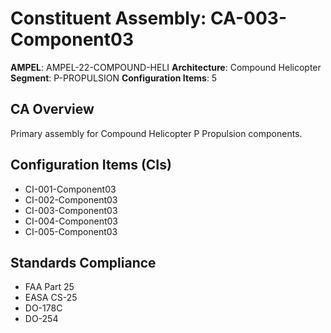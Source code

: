 # Constituent Assembly: CA-003-Component03

**AMPEL**: AMPEL-22-COMPOUND-HELI
**Architecture**: Compound Helicopter
**Segment**: P-PROPULSION
**Configuration Items**: 5

## CA Overview
Primary assembly for Compound Helicopter P Propulsion components.

## Configuration Items (CIs)
- CI-001-Component03
- CI-002-Component03
- CI-003-Component03
- CI-004-Component03
- CI-005-Component03

## Standards Compliance
- FAA Part 25
- EASA CS-25
- DO-178C
- DO-254
